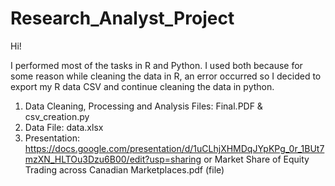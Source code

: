 # Research_Analyst_Project

Hi!

I performed most of the tasks in R and Python. I used both because for some reason while cleaning the data in R, an error occurred so I decided to export my R data CSV and continue cleaning the data in python.

1. Data Cleaning, Processing and Analysis Files: Final.PDF & csv_creation.py 
2. Data File: data.xlsx
3. Presentation: https://docs.google.com/presentation/d/1uCLhjXHMDqJYpKPg_0r_1BUt7mzXN_HLTOu3Dzu6B00/edit?usp=sharing or Market Share of Equity Trading across Canadian Marketplaces.pdf (file)
